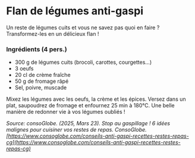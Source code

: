 # Flan de légumes anti-gaspi

Un reste de légumes cuits et vous ne savez pas quoi en faire ? Transformez-les en un délicieux flan !

### **Ingrédients (4 pers.)**

-   300 g de légumes cuits (brocoli, carottes, courgettes…)
-   3 oeufs
-   20 cl de crème fraîche
-   50 g de fromage râpé
-   Sel, poivre, muscade

Mixez les légumes avec les oeufs, la crème et les épices. Versez dans un plat, saupoudrez de fromage et enfournez 25 min à 180°C. Une belle manière de redonner vie à vos légumes oubliés !

_Source: consoGlobe. (2025, Mars 23). Stop au gaspillage ! 6 idées malignes pour cuisiner vos restes de repas. ConsoGlobe.  [https://www.consoglobe.com/conseils-anti-gaspi-recettes-restes-repas-cg](https://www.consoglobe.com/conseils-anti-gaspi-recettes-restes-repas-cg)_